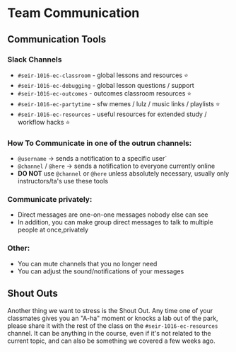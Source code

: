 # Team Communication

## ****Communication Tools****

### ****Slack Channels****

- `#seir-1016-ec-classroom` - global lessons and resources ⭐
- `#seir-1016-ec-debugging` - global lesson questions / support 
- `#seir-1016-ec-outcomes` - outcomes classroom resources ⭐
- `#seir-1016-ec-partytime` -  sfw memes / lulz / music links / playlists ⭐
- `#seir-1016-ec-resources` -  useful resources for extended study / workflow hacks ⭐

### **How To Communicate in one of the outrun channels:**

- `@username` -> sends a notification to a specific user` 
- `@channel` / `@here` -> sends a notification to everyone currently online
- **DO NOT** use `@channel` or `@here`  unless absolutely necessary, usually only instructors/ta's use these tools

### **Communicate privately:**

- Direct messages are one-on-one messages nobody else can see
- In addition, you can make group direct messages to talk to multiple people at once,privately

### **Other:**
- You can mute channels that you no longer need
- You can adjust the sound/notifications of your messages

## **Shout Outs**

Another thing we want to stress is the Shout Out. Any time one of your classmates gives you an "A-ha" moment or knocks a lab out of the park, please share it with the rest of the class on the `#seir-1016-ec-resources` channel. It can be anything in the course, even if it's not related to the current topic, and can also be something we covered a few weeks ago.
